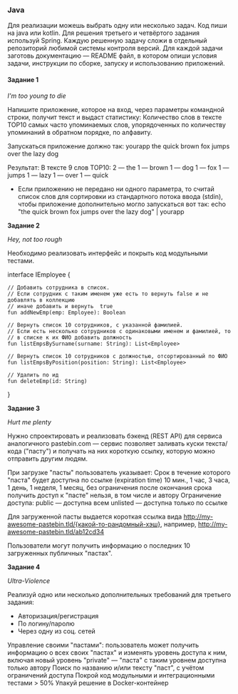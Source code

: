 ### Java
Для реализации можешь выбрать одну или несколько задач. Код пиши на java или kotlin.
Для решения третьего и четвёртого задания используй Spring.
Каждую решенную задачу сложи в отдельный репозиторий любимой системы контроля версий.
Для каждой задачи заготовь документацию — README файл, в котором опиши условия задачи, инструкции по сборке, запуску и использованию приложений.

#### Задание 1
_I'm too young to die_

Напишите приложение, которое на вход, через параметры командной строки, получит текст и выдаст статистику:
Количество слов в тексте
TOP10 самых часто упоминаемых слов, упорядоченных по количеству упоминаний в обратном порядке, по алфавиту.

Запускаться приложение должно так:
yourapp the quick brown fox jumps over the lazy dog

Результат:
В тексте 9 слов
TOP10:
2 — the
1 — brown
1 — dog
1 — fox
1 — jumps
1 — lazy
1 — over
1 — quick

* Если приложению не передано ни одного параметра, то считай список слов для сортировки из стандартного потока ввода (stdin), чтобы приложение дополнительно могло запускаться вот так:
  echo "the quick brown fox jumps over the lazy dog" | yourapp
  
**Задание 2**

_Hey, not too rough_

  Необходимо реализовать интерфейс и покрыть код модульными тестами.

interface IEmployee {

    // Добавить сотрудника в список.
    // Если сотрудник с таким именем уже есть то вернуть false и не добавлять в коллекцию
    // иначе добавить и вернуть  true 
    fun addNewEmp(emp: Employee): Boolean

    // Вернуть список 10 сотрудников, с указанной фамилией.
    // Если есть несколько сотрудников с одинаковыми именем и фамилией, то
    // в списке к их ФИО добавить должность
    fun listEmpsBySurname(surname: String): List<Employee>
    
    // Вернуть список 10 сотрудников с должностью, отсортированный по ФИО
    fun listEmpsByPosition(position: String): List<Employee>

    // Удалить по ид
    fun deleteEmp(id: String)
}

**Задание 3**

_Hurt me plenty_

Нужно спроектировать и реализовать бэкенд (REST API) для сервиса аналогичного pastebin.com — сервис позволяет заливать куски текста/кода ("пасту") и получать на них короткую ссылку, которую можно отправить другим людям.

При загрузке "пасты" пользователь указывает:
Срок в течение которого "паста" будет доступна по ссылке (expiration time)
10 мин., 1 час, 3 часа, 1 день, 1 неделя, 1 месяц, без ограничения
после окончания срока получить доступ к "пасте" нельзя, в том числе и автору
Ограничение доступа:
public — доступна всем
unlisted — доступна только по ссылке

Для загруженной пасты выдается короткая ссылка вида http://my-awesome-pastebin.tld/{какой-то-рандомный-хэш}, например, http://my-awesome-pastebin.tld/ab12cd34

Пользователи могут получить информацию о последних 10 загруженных публичных "пастах".

**Задание 4**

_Ultra-Violence_

Реализуй одно или несколько дополнительных требований для третьего задания:
* Авторизация/регистрация
* По логину/паролю
* Через одну из соц. сетей

Управление своими "пастами": пользователь может получить информацию о всех своих "пастах" и изменять уровень доступа к ним, включая новый уровень "private" — "паста" с таким уровнем доступна только автору
Поиск по названию и/или тексту "паст", с учётом ограничений доступа
Покрой код модульными и интеграционными тестами > 50%
Упакуй решение в Docker-контейнер
